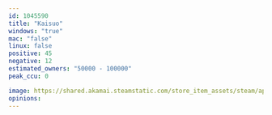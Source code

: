 ```yaml
---
id: 1045590
title: "Kaisuo"
windows: "true"
mac: "false"
linux: false
positive: 45
negative: 12
estimated_owners: "50000 - 100000"
peak_ccu: 0

image: https://shared.akamai.steamstatic.com/store_item_assets/steam/apps/1045590/header.jpg?t=1711936637
opinions:
---
```

